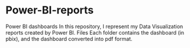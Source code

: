 # Power-BI-reports
Power BI dashboards In this repository, I represent my Data Visualization reports created by Power BI. Files Each folder contains the dashboard (in pbix), and the dashboard converted into pdf format.
